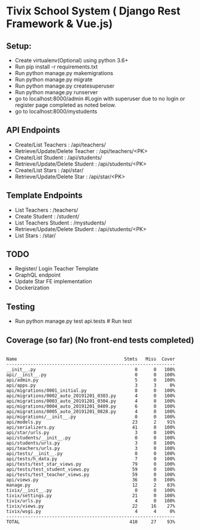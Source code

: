 # Tivix School System ( Django Rest Framework & Vue.js)


## Setup:

- Create virtualenv(Optional) using python 3.6+
- Run pip install -r requirements.txt
- Run python manage.py makemigrations
- Run python manage.py migrate
- Run python manage.py createsuperuser
- Run python manage.py runserver 
- go to localhost:8000/admin #Login with superuser due to no login or register page completed as noted below.
- go to localhost:8000/mystudents


## API Endpoints
- Create/List Teachers : /api/teachers/ 
- Retrieve/Update/Delete Teacher : /api/teachers/<PK\>
- Create/List Student : /api/students/ 
- Retrieve/Update/Delete Student : /api/students/<PK\>
- Create/List Stars : /api/star/ 
- Retrieve/Update/Delete Star : /api/star/<PK\>


## Template Endpoints
- List Teachers : /teachers/ 
- Create Student : /student/ 
- List Teachers Student : /mystudents/ 
- Retrieve/Update/Delete Student : /api/students/<PK\>
- List Stars : /star/ 

## TODO
- Register/ Login Teacher Template
- GraphQL endpoint
- Update Star FE implementation
- Dockerization


## Testing
- Run python manage.py test api.tests # Run test


## Coverage (so far) (No front-end tests completed)

```

Name                                        Stmts   Miss  Cover
---------------------------------------------------------------
__init__.py                                     0      0   100%
api/__init__.py                                 0      0   100%
api/admin.py                                    5      0   100%
api/apps.py                                     3      3     0%
api/migrations/0001_initial.py                  8      0   100%
api/migrations/0002_auto_20191201_0303.py       4      0   100%
api/migrations/0003_auto_20191201_0304.py       4      0   100%
api/migrations/0004_auto_20191201_0409.py       6      0   100%
api/migrations/0005_auto_20191201_0828.py       4      0   100%
api/migrations/__init__.py                      0      0   100%
api/models.py                                  23      2    91%
api/serializers.py                             41      0   100%
api/star/urls.py                                3      0   100%
api/students/__init__.py                        0      0   100%
api/students/urls.py                            3      0   100%
api/teachers/urls.py                            3      0   100%
api/tests/__init__.py                           0      0   100%
api/tests/h_data.py                             7      0   100%
api/tests/test_star_views.py                   79      0   100%
api/tests/test_student_views.py                59      0   100%
api/tests/test_teacher_views.py                59      0   100%
api/views.py                                   36      0   100%
manage.py                                      12      2    83%
tivix/__init__.py                               0      0   100%
tivix/settings.py                              21      0   100%
tivix/urls.py                                   4      0   100%
tivix/views.py                                 22     16    27%
tivix/wsgi.py                                   4      4     0%
---------------------------------------------------------------
TOTAL                                         410     27    93%
```
